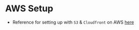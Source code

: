 # AWS Setup

* Reference for setting up with `S3` & `Cloudfront` on AWS [here](https://blog.jonsdocs.org.uk/2022/01/29/setting-up-mta-sts-using-aws-s3-cloudfront-certificate-manager/)
